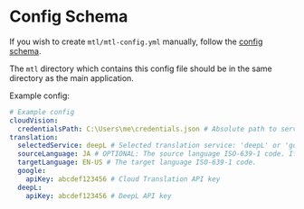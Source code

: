 # Config Schema

If you wish to create `mtl/mtl-config.yml` manually, follow the [config schema](./mtl-config.schema.yml).

The `mtl` directory which contains this config file should be in the same directory as the main application.

Example config:

```yaml
# Example config
cloudVision:
  credentialsPath: C:\Users\me\credentials.json # Absolute path to service account key (json) for Cloud Vision
translation:
  selectedService: deepL # Selected translation service: 'deepL' or 'google'
  sourceLanguage: JA # OPTIONAL: The source language ISO-639-1 code. If omitted, the source language is automatically detected.
  targetLanguage: EN-US # The target language ISO-639-1 code.
  google:
    apiKey: abcdef123456 # Cloud Translation API key
  deepL:
    apiKey: abcdef123456 # DeepL API key
```
